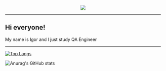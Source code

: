 <div id="header" align="center">
<img src="https://user-images.githubusercontent.com/117990332/226703960-6bb996c6-daf3-4d49-ba3b-3e10c5ab9e2d.gif">
</div>


---
## Hi everyone!
My name is Igor and I just study QA Engineer


---

[![Top Langs](https://github-readme-stats.vercel.app/api/top-langs/?username=rubbannov&layout=compact&theme=vision-friendly-swift)](https://github.com/anuraghazra/github-readme-stats)

![Anurag's GitHub stats](https://github-readme-stats.vercel.app/api?username=rubbannov&show_icons=true&theme=highcontrast)
